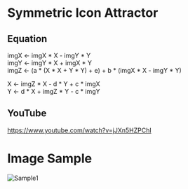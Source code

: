 # Symmetric Icon Attractor

## Equation
imgX <- imgX * X - imgY * Y  
imgY <- imgY * X + imgX * Y  
imgZ <- (a * (X * X + Y * Y) + e) + b * (imgX * X - imgY * Y)  
  
X <- imgZ * X - d * Y + c * imgX  
Y <- d * X + imgZ * Y - c * imgY  

## YouTube
https://www.youtube.com/watch?v=jJXn5HZPChI

# Image Sample
![Sample1](https://user-images.githubusercontent.com/36861752/85934737-5425a000-b922-11ea-953a-c980fad09958.png)
